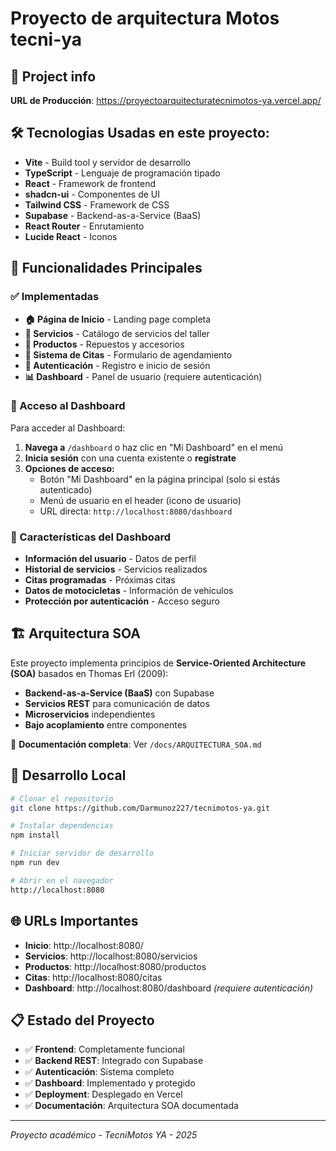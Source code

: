 # Proyecto de arquitectura Motos tecni-ya

## 🚀 Project info

**URL de Producción**: https://proyectoarquitecturatecnimotos-ya.vercel.app/

## 🛠️ Tecnologias Usadas en este proyecto:

- **Vite** - Build tool y servidor de desarrollo
- **TypeScript** - Lenguaje de programación tipado
- **React** - Framework de frontend
- **shadcn-ui** - Componentes de UI
- **Tailwind CSS** - Framework de CSS
- **Supabase** - Backend-as-a-Service (BaaS)
- **React Router** - Enrutamiento
- **Lucide React** - Iconos

## 📱 Funcionalidades Principales

### ✅ Implementadas
- **🏠 Página de Inicio** - Landing page completa
- **🔧 Servicios** - Catálogo de servicios del taller
- **🛒 Productos** - Repuestos y accesorios
- **📅 Sistema de Citas** - Formulario de agendamiento
- **👤 Autenticación** - Registro e inicio de sesión
- **📊 Dashboard** - Panel de usuario (requiere autenticación)

### 🔐 Acceso al Dashboard

Para acceder al Dashboard:

1. **Navega a** `/dashboard` o haz clic en "Mi Dashboard" en el menú
2. **Inicia sesión** con una cuenta existente o **regístrate**
3. **Opciones de acceso:**
   - Botón "Mi Dashboard" en la página principal (solo si estás autenticado)
   - Menú de usuario en el header (icono de usuario)
   - URL directa: `http://localhost:8080/dashboard`

### 🎯 Características del Dashboard

- **Información del usuario** - Datos de perfil
- **Historial de servicios** - Servicios realizados
- **Citas programadas** - Próximas citas
- **Datos de motocicletas** - Información de vehículos
- **Protección por autenticación** - Acceso seguro

## 🏗️ Arquitectura SOA

Este proyecto implementa principios de **Service-Oriented Architecture (SOA)** basados en Thomas Erl (2009):

- **Backend-as-a-Service (BaaS)** con Supabase
- **Servicios REST** para comunicación de datos
- **Microservicios** independientes
- **Bajo acoplamiento** entre componentes

📄 **Documentación completa**: Ver `/docs/ARQUITECTURA_SOA.md`

## 🚀 Desarrollo Local

```bash
# Clonar el repositorio
git clone https://github.com/Darmunoz227/tecnimotos-ya.git

# Instalar dependencias
npm install

# Iniciar servidor de desarrollo
npm run dev

# Abrir en el navegador
http://localhost:8080
```

## 🌐 URLs Importantes

- **Inicio**: http://localhost:8080/
- **Servicios**: http://localhost:8080/servicios
- **Productos**: http://localhost:8080/productos
- **Citas**: http://localhost:8080/citas
- **Dashboard**: http://localhost:8080/dashboard *(requiere autenticación)*

## 📋 Estado del Proyecto

- ✅ **Frontend**: Completamente funcional
- ✅ **Backend REST**: Integrado con Supabase
- ✅ **Autenticación**: Sistema completo
- ✅ **Dashboard**: Implementado y protegido
- ✅ **Deployment**: Desplegado en Vercel
- ✅ **Documentación**: Arquitectura SOA documentada

---

*Proyecto académico - TecniMotos YA - 2025*


